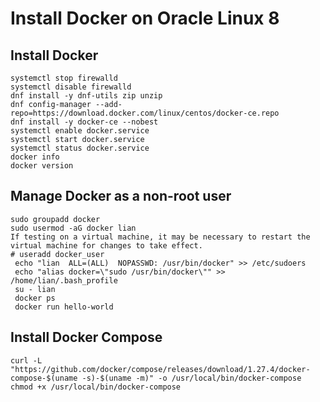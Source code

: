 # Install Docker on Oracle Linux 8
## Install Docker
    systemctl stop firewalld
    systemctl disable firewalld
    dnf install -y dnf-utils zip unzip
    dnf config-manager --add-repo=https://download.docker.com/linux/centos/docker-ce.repo
    dnf install -y docker-ce --nobest
    systemctl enable docker.service
    systemctl start docker.service
    systemctl status docker.service
    docker info
    docker version
    
## Manage Docker as a non-root user
    sudo groupadd docker
    sudo usermod -aG docker lian
    If testing on a virtual machine, it may be necessary to restart the virtual machine for changes to take effect.
    # useradd docker_user
     echo "lian  ALL=(ALL)  NOPASSWD: /usr/bin/docker" >> /etc/sudoers
     echo "alias docker=\"sudo /usr/bin/docker\"" >> /home/lian/.bash_profile
     su - lian
     docker ps   
     docker run hello-world

## Install Docker Compose
    curl -L "https://github.com/docker/compose/releases/download/1.27.4/docker-compose-$(uname -s)-$(uname -m)" -o /usr/local/bin/docker-compose
    chmod +x /usr/local/bin/docker-compose


 
